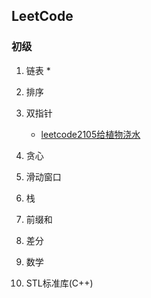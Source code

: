## LeetCode

### 初级

1. 链表
    * 
2. 排序

3. 双指针
    * [leetcode2105给植物浇水](https://leetcode.cn/problems/watering-plants-ii/)
4. 贪心

5. 滑动窗口

6. 栈

7. 前缀和

8. 差分

9. 数学

10. STL标准库(C++)